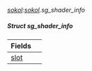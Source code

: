 _[sokol](../../modules/sokol/sokol-module.md):[sokol](../../modules/sokol/sokol-module.md).sg\_shader\_info_
##### Struct sg\_shader\_info

| Fields | |
|:---|:---|
| [slot](sokol-sg_shader_info-slot.md) |  |
